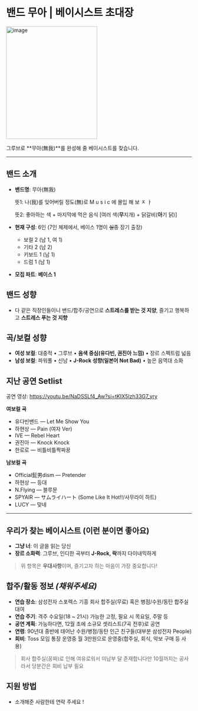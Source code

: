 # 밴드 무아 | 베이시스트 초대장
<img width="247" height="305" alt="image" src="https://github.com/user-attachments/assets/0b73aabd-f0ce-4527-8943-b0c2407f892b" />

그루브로 \*\*무아(無我)\*\*를 완성해 줄 베이시스트를 찾습니다.

---

## 밴드 소개

* **밴드명**: 무아(無我)

  뜻1: 나(我)를 잊어버릴 정도(無)로 M u s i c 에 몰입 해 보 ㅈ ㅏ

  뜻2: 좋아하는 색 + 마지막에 먹은 음식 [여러 색(**무**지개) + 닭갈비(**아**기 닭)]

* **현재 구성**: 6인 (7인 체제에서, 베이스 1명이 ~~실종~~ 장기 출장)

  * 보컬 2 (남 1, 여 1)
  * 기타 2 (남 2)
  * 키보드 1 (남 1)
  * 드럼 1 (남 1)
* **모집 파트**: **베이스 1**

## 밴드 성향

* 다 같은 직장인들이니 밴드/합주/공연으로 **스트레스를 받는 것 지양**, 즐기고 행복하고 **스트레스 푸는 것 지향**

## 곡/보컬 성향

* **여성 보컬**: 대중적 • 그루브 • **음색 중심(유다빈, 권진아 느낌)** • 장르 스펙트럼 넓음
* **남성 보컬**: 파워풀 • 신남 • **J-Rock 성향(일본어 Not Bad)** • 높은 음역대 소화

## 지난 공연 Setlist

공연 영상: https://youtu.be/NaDSSLf4_Aw?si=tKIX5Izh33G7_yry

**여보컬 곡**

* 유다빈밴드 — Let Me Show You
* 하현상 — Pain (여자 Ver)
* IVE — Rebel Heart
* 권진아 — Knock Knock
* 한로로 — 비틀비틀짝짜꿍

**남보컬 곡**

* Official髭男dism — Pretender
* 하현상 — 등대
* N.Flying — 블루문
* SPYAIR — サムライハート (Some Like It Hot!!/사무라이 하트)
* LUCY — 맞네

---

## 우리가 찾는 베이시스트 (이런 분이면 좋아요)

* **그냥 너**: 이 글을 읽는 당신
* **장르 소화력**: 그루브, 인디한 곡부터 **J-Rock, 락**까지 다이내믹하게

> 위 항목은 **우대사항**이며, 즐기고자 하는 마음이 가장 중요합니다!

## 합주/활동 정보 *(채워주세요)*

* **연습 장소**: 삼성전자 스포렉스 기흥 회사 합주실(무료) 혹은 병점/수원/동탄 합주실 대여
* **연습 주기**: 격주 수요일(18 ~ 21시) 가능한 고정, 필요 시 목요일, 주말 등
* **공연 계획**: 가능하다면, 12월 초에 소규모 셋리스트(7곡 전후)로 공연
* **연령**: 90년대 중반에 태어난 수원/병점/동탄 인근 친구들(대부분 삼성전자 People)
* **회비**: Toss 모임 통장 운영중 월 3만원으로 운영중(합주실, 회식, 악보 구매 등 사용) 

> 회사 합주실(꽁짜)로 인해 여유로워서 미납부 달 존재합니다만 10월까지는 공사라서 당분간은 회비 납부 필요

## 지원 방법

* 소개해준 사람한테 연락 주세요 !

